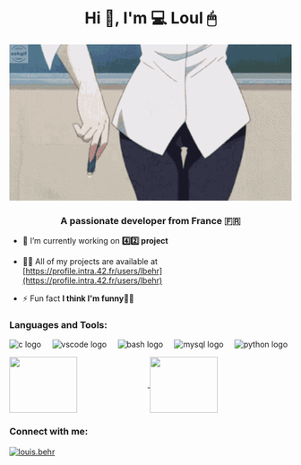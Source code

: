 <h1 align="center">Hi 👋, I'm 💻 Loul 🖱</h1>
<p align="center"><img src="https://github.com/Juiiceee/Juiiceee/blob/main/anime.gif" alt="animated" /></p>
<h3 align="center">A passionate developer from France 🇫🇷</h3>

- 🔭 I’m currently working on **4️⃣2️⃣ project**

- 👨‍💻 All of my projects are available at [https://profile.intra.42.fr/users/lbehr](https://profile.intra.42.fr/users/lbehr)

- ⚡ Fun fact **I think I'm funny🧚‍♂️**


<h3 align="left">Languages and Tools:</h3>
<p align="left">   <img src="https://cdn.jsdelivr.net/gh/devicons/devicon/icons/c/c-original.svg" height="40" alt="c logo"  />
  <img width="12" />
  <img src="https://cdn.jsdelivr.net/gh/devicons/devicon/icons/vscode/vscode-original.svg" height="40" alt="vscode logo"  />
  <img width="12" />
  <img src="https://cdn.jsdelivr.net/gh/devicons/devicon/icons/bash/bash-original.svg" height="40" alt="bash logo"  />
  <img width="12" />
  <img src="https://cdn.jsdelivr.net/gh/devicons/devicon/icons/mysql/mysql-original-wordmark.svg" height="40" alt="mysql logo"  />
  <img width="12" />
  <img src="https://cdn.jsdelivr.net/gh/devicons/devicon/icons/python/python-original.svg" height="40" alt="python logo"  /></p>
<a href="google.com">
  <img height=100 width=49% align="center" src="https://github-readme-stats.vercel.app/api/top-langs/?username=juiiceee&hide=Shell,Roff,Perl&layout=compact" />
</a>
<a href="google.com">
  <img height=100 width=49% align="center" src="https://github-readme-stats.vercel.app/api?username=juiiceee&show_icons=true&hide=stars,prs,issues,contribs&hide_rank=true&theme=jolly" />
</a>
  
<!--![Top Langs](https://github-readme-stats.vercel.app/api/top-langs/?username=juiiceee&hide=Shell,Roff,Perl&layout=compact)
![Anurag's GitHub stats](https://github-readme-stats.vercel.app/api?username=juiiceee&show_icons=true&hide=stars,prs,issues,contribs&hide_rank=true&theme=jolly)-->
<h3 align="left">Connect with me:</h3>
<p align="left">
<a href="https://instagram.com/louisbehr_" target="blank"><img align="center" src="https://raw.githubusercontent.com/rahuldkjain/github-profile-readme-generator/master/src/images/icons/Social/instagram.svg" alt="louis.behr" height="30" width="40" /></a>
</p>
